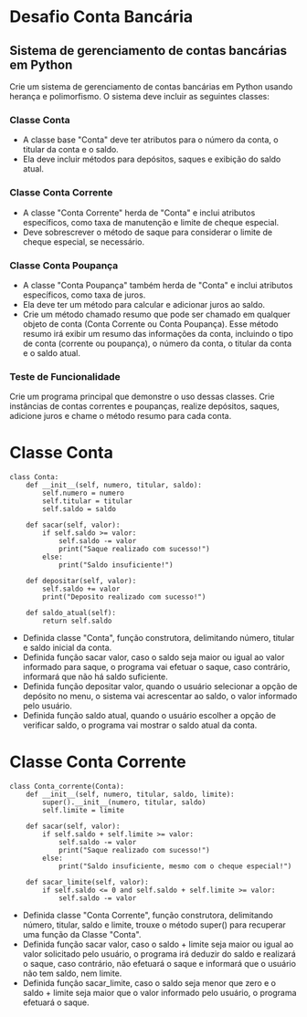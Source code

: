 # Desafio Conta Bancária
## Sistema de gerenciamento de contas bancárias em Python
Crie um sistema de gerenciamento de contas bancárias em Python usando herança e polimorfismo. O sistema deve incluir as seguintes classes:
### Classe Conta
- A classe base "Conta" deve ter atributos para o número da conta, o titular da conta e o saldo.
- Ela deve incluir métodos para depósitos, saques e exibição do saldo atual.
### Classe Conta Corrente
- A classe "Conta Corrente" herda de "Conta" e inclui atributos específicos, como taxa de manutenção e limite de cheque especial.
- Deve sobrescrever o método de saque para considerar o limite de cheque especial, se necessário.
### Classe Conta Poupança
- A classe "Conta Poupança" também herda de "Conta" e inclui atributos específicos, como taxa de juros.
- Ela deve ter um método para calcular e adicionar juros ao saldo.
- Crie um método chamado resumo que pode ser chamado em qualquer objeto de conta (Conta Corrente ou Conta Poupança). Esse método resumo irá exibir um resumo das informações da conta, incluindo o tipo de conta (corrente ou poupança), o número da conta, o titular da conta e o saldo atual.
### Teste de Funcionalidade
Crie um programa principal que demonstre o uso dessas classes. Crie instâncias de contas correntes e poupanças, realize depósitos, saques, adicione juros e chame o método resumo para cada conta.
# Classe Conta
```
class Conta:
    def __init__(self, numero, titular, saldo):
        self.numero = numero
        self.titular = titular
        self.saldo = saldo
    
    def sacar(self, valor):
        if self.saldo >= valor:
            self.saldo -= valor
            print("Saque realizado com sucesso!")
        else:
            print("Saldo insuficiente!")
    
    def depositar(self, valor):
        self.saldo += valor
        print("Deposito realizado com sucesso!")
    
    def saldo_atual(self):
        return self.saldo
```
- Definida classe "Conta", função construtora, delimitando número, titular e saldo inicial da conta.
- Definida função sacar valor, caso o saldo seja maior ou igual ao valor informado para saque, o programa vai efetuar o saque, caso contrário, informará que não há saldo suficiente.
- Definida função depositar valor, quando o usuário selecionar a opção de depósito no menu, o sistema vai acrescentar ao saldo, o valor informado pelo usuário.
- Definida função saldo atual, quando o usuário escolher a opção de verificar saldo, o programa vai mostrar o saldo atual da conta.
# Classe Conta Corrente
```
class Conta_corrente(Conta):
    def __init__(self, numero, titular, saldo, limite):
        super().__init__(numero, titular, saldo)
        self.limite = limite

    def sacar(self, valor):
        if self.saldo + self.limite >= valor:
            self.saldo -= valor
            print("Saque realizado com sucesso!")
        else:
            print("Saldo insuficiente, mesmo com o cheque especial!")
    
    def sacar_limite(self, valor):
        if self.saldo <= 0 and self.saldo + self.limite >= valor:
            self.saldo -= valor
```
- Definida classe "Conta Corrente", função construtora, delimitando número, titular, saldo e limite, trouxe o método super() para recuperar uma função da Classe "Conta".
- Definida função sacar valor, caso o saldo + limite seja maior ou igual ao valor solicitado pelo usuário, o programa irá deduzir do saldo e realizará o saque, caso contrário, não efetuará o saque e informará que o usuário não tem saldo, nem limite.
- Definida função sacar_limite, caso o saldo seja menor que zero e o saldo + limite seja maior que o valor informado pelo usuário, o programa efetuará o saque.
